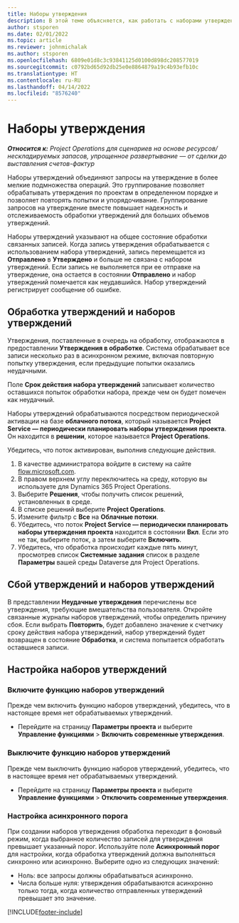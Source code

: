 ```yaml
---
title: Наборы утверждения
description: В этой теме объясняется, как работать с наборами утверждения, запросами и подмножествами этих операций.
author: stsporen
ms.date: 02/01/2022
ms.topic: article
ms.reviewer: johnmichalak
ms.author: stsporen
ms.openlocfilehash: 6809e01d8c3c93841125d0100d898dc208577019
ms.sourcegitcommit: c0792bd65d92db25e0e8864879a19c4b93efb10c
ms.translationtype: HT
ms.contentlocale: ru-RU
ms.lasthandoff: 04/14/2022
ms.locfileid: "8576240"
---
```

# <a name="approval-sets"></a>Наборы утверждения

_**Относится к:** Project Operations для сценариев на основе ресурсов/нескладируемых запасов, упрощенное развертывание — от сделки до выставления счетов-фактур_

Наборы утверждений объединяют запросы на утверждение в более мелкие подмножества операций. Это группирование позволяет обрабатывать утверждения по проектам в определенном порядке и позволяет повторять попытки и упорядочивание. Группирование запросов на утверждение вместе повышает надежность и отслеживаемость обработки утверждений для больших объемов утверждений.

Наборы утверждений указывают на общее состояние обработки связанных записей. Когда запись утверждения обрабатывается с использованием набора утверждений, запись перемещается из **Отправлено** в **Утверждено** и больше не связана с набором утверждений. Если запись не выполняется при ее отправке на утверждение, она остается в состоянии **Отправлено** и набор утверждений помечается как неудавшийся. Набор утверждений регистрирует сообщение об ошибке.

## <a name="processing-approvals-and-approval-sets"></a>Обработка утверждений и наборов утверждений
Утверждения, поставленные в очередь на обработку, отображаются в предоставлении **Утверждения в обработке**. Система обрабатывает все записи несколько раз в асинхронном режиме, включая повторную попытку утверждения, если предыдущие попытки оказались неудачными.

Поле **Срок действия набора утверждений** записывает количество оставшихся попыток обработки набора, прежде чем он будет помечен как неудачный.

Наборы утверждений обрабатываются посредством периодической активации на базе **облачного потока**, который называется **Project Service — периодически планировать наборы утверждения проекта**. Он находится в **решении**, которое называется **Project Operations**. 

Убедитесь, что поток активирован, выполнив следующие действия.

1. В качестве администратора войдите в систему на сайте [flow.microsoft.com](https://powerautomate.microsoft.com).
2. В правом верхнем углу переключитесь на среду, которую вы используете для Dynamics 365 Project Operations.
3. Выберите **Решения**, чтобы получить список решений, установленных в среде.
4. В списке решений выберите **Project Operations**.
5. Измените фильтр с **Все** на **Облачные потоки**.
6. Убедитесь, что поток **Project Service — периодически планировать наборы утверждения проекта** находится в состоянии **Вкл**. Если это не так, выберите поток, а затем выберите **Включить**.
7. Убедитесь, что обработка происходит каждые пять минут, просмотрев список **Системные задания** список в разделе **Параметры** вашей среды Dataverse для Project Operations.

## <a name="failed-approvals-and-approval-sets"></a>Сбой утверждений и наборов утверждений
В представлении **Неудачные утверждения** перечислены все утверждения, требующие вмешательства пользователя. Откройте связанные журналы наборов утверждений, чтобы определить причину сбоя.
Если выбрать **Повторить**, будет добавлено значение к счетчику сроку действия набора утверждений, набор утверждений будет возвращен в состояние **Обработка**, и система попытается обработать оставшиеся записи.

## <a name="configure-approval-sets"></a>Настройка наборов утверждений

### <a name="enable-the-approval-sets-feature"></a>Включите функцию наборов утверждений
Прежде чем включить функцию наборов утверждений, убедитесь, что в настоящее время нет обрабатываемых утверждений.

- Перейдите на страницу **Параметры проекта** и выберите **Управление функциями** > **Включить современные утверждения**.

### <a name="turn-off-the-approval-sets-feature"></a>Выключите функцию наборов утверждений
Прежде чем выключить функцию наборов утверждений, убедитесь, что в настоящее время нет обрабатываемых утверждений.

- Перейдите на страницу **Параметры проекта** и выберите **Управление функциями** > **Отключить современные утверждения**.

### <a name="configuring-the-asynchronous-threshold"></a>Настройка асинхронного порога 
При создании наборов утверждения обработка переходит в фоновый режим, когда выбранное количество записей для утверждения превышает указанный порог. Используйте поле **Асинхронный порог** для настройки, когда обработка утверждений должна выполняться синхронно или асинхронно. Выберите одно из следующих значений:

  - Ноль: все запросы должны обрабатываться асинхронно. 
  - Числа больше нуля: утверждения обрабатываются асинхронно только тогда, когда количество отправленных утверждений превышает это значение.

[!INCLUDE[footer-include](../includes/footer-banner.md)]
